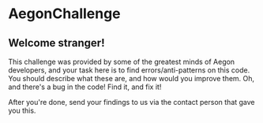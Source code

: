 # AegonChallenge

## Welcome stranger!

This challenge was provided by some of the greatest minds of Aegon developers, and your task here is to find errors/anti-patterns on this code. You should describe what these are, and how would you improve them. Oh, and there's a bug in the code! Find it, and fix it!

After you're done, send your findings to us via the contact person that gave you this.
